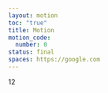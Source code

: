 ```yaml
---
layout: motion
toc: "true"
title: Motion
motion_code:
  number: 0
status: final
spaces: https://google.com
---
```

12